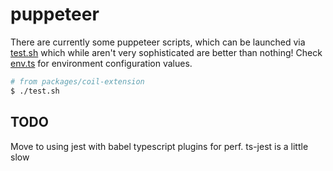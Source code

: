 # puppeteer

There are currently some puppeteer scripts, which can be launched via [test.sh](../test.sh) which while aren't very sophisticated are better than nothing!
Check [env.ts](../../coil-puppeteer-utils/src/lib/env.ts) for environment configuration values.

```bash
# from packages/coil-extension
$ ./test.sh
```

## TODO

Move to using jest with babel typescript plugins for perf. ts-jest is a little slow
